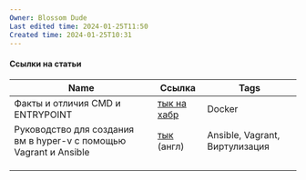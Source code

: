 ```yaml
---
Owner: Blossom Dude
Last edited time: 2024-01-25T11:50
Created time: 2024-01-25T10:31
---
```

#### Ссылки на статьи

| Name                                                              | Ссылка                                                                                                       | Tags                           |
| ----------------------------------------------------------------- | ------------------------------------------------------------------------------------------------------------ | ------------------------------ |
| Факты и отличия CMD и ENTRYPOINT                                  | [тык на хабр](https://habr.com/ru/companies/slurm/articles/329138/)                                          | Docker                         |
| Руководство для создания вм в hyper-v с помощью Vagrant и Ansible | [тык](https://blog.gsilva.pro/vagrant-hyper-v-and-ansible-for-disposable-infrastructure-environments) (англ) | Ansible, Vagrant, Виртулизация |
|                                                                   |                                                                                                              |                                |
|                                                                   |                                                                                                              |                                |
|                                                                   |                                                                                                              |                                |
